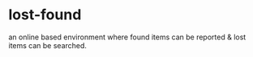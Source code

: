 # lost-found
an online based environment where found items can be reported &amp; lost items can be searched.
